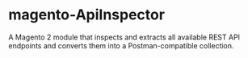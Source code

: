 # magento-ApiInspector
A Magento 2 module that inspects and extracts all available REST API endpoints and converts them into a Postman-compatible collection.
